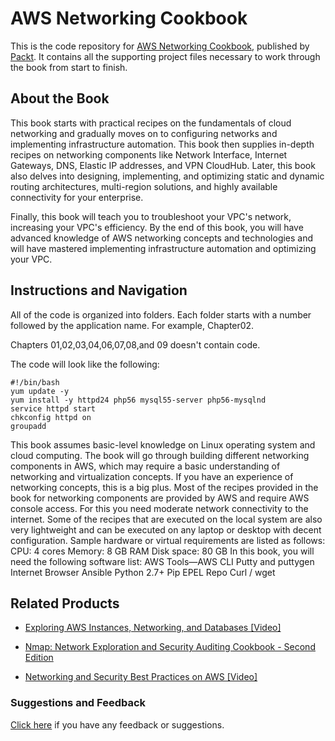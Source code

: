 # AWS Networking Cookbook
This is the code repository for [AWS Networking Cookbook](https://www.packtpub.com/virtualization-and-cloud/aws-networking-cookbook?utm_source=github&utm_medium=repository&utm_campaign=9781787123243), published by [Packt](https://www.packtpub.com/?utm_source=github). It contains all the supporting project files necessary to work through the book from start to finish.
## About the Book
This book starts with practical recipes on the fundamentals of cloud networking and gradually moves on to configuring networks and implementing infrastructure automation. This book then supplies in-depth recipes on networking components like Network Interface, Internet Gateways, DNS, Elastic IP addresses, and VPN CloudHub. Later, this book also delves into designing, implementing, and optimizing static and dynamic routing architectures, multi-region solutions, and highly available connectivity for your enterprise.

Finally, this book will teach you to troubleshoot your VPC's network, increasing your VPC's efficiency. By the end of this book, you will have advanced knowledge of AWS networking concepts and technologies and will have mastered implementing infrastructure automation and optimizing your VPC.

## Instructions and Navigation
All of the code is organized into folders. Each folder starts with a number followed by the application name. For example, Chapter02.

Chapters 01,02,03,04,06,07,08,and 09 doesn't contain code.

The code will look like the following:
```
#!/bin/bash
yum update -y
yum install -y httpd24 php56 mysql55-server php56-mysqlnd
service httpd start
chkconfig httpd on
groupadd
```

This book assumes basic-level knowledge on Linux operating system and cloud computing.
The book will go through building different networking components in AWS, which may
require a basic understanding of networking and virtualization concepts. If you have an
experience of networking concepts, this is a big plus.
Most of the recipes provided in the book for networking components are provided by AWS
and require AWS console access. For this you need moderate network connectivity to the
internet. Some of the recipes that are executed on the local system are also very lightweight
and can be executed on any laptop or desktop with decent configuration. Sample hardware
or virtual requirements are listed as follows:
CPU: 4 cores
Memory: 8 GB RAM
Disk space: 80 GB
In this book, you will need the following software list:
AWS Tools—AWS CLI
Putty and puttygen
Internet Browser
Ansible
Python 2.7+
Pip
EPEL Repo
Curl / wget

## Related Products
* [Exploring AWS Instances, Networking, and Databases [Video]](https://www.packtpub.com/virtualization-and-cloud/exploring-aws-instances-networking-and-databases-video?utm_source=github&utm_medium=repository&utm_campaign=9781788291026)

* [Nmap: Network Exploration and Security Auditing Cookbook - Second Edition](https://www.packtpub.com/networking-and-servers/nmap-network-exploration-and-security-auditing-cookbook-second-edition?utm_source=github&utm_medium=repository&utm_campaign=9781786467454)

* [Networking and Security Best Practices on AWS [Video]](https://www.packtpub.com/virtualization-and-cloud/networking-and-security-best-practices-aws-video?utm_source=github&utm_medium=repository&utm_campaign=9781788477826)

### Suggestions and Feedback
[Click here](https://docs.google.com/forms/d/e/1FAIpQLSe5qwunkGf6PUvzPirPDtuy1Du5Rlzew23UBp2S-P3wB-GcwQ/viewform) if you have any feedback or suggestions.
